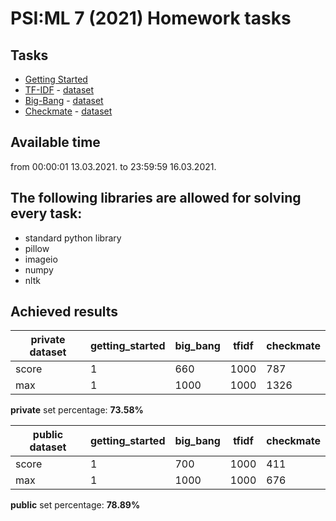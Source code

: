 # PSI:ML 7 (2021) Homework tasks

## Tasks

- [Getting Started](psiml%20data/statements/gettingstarted.md)
- [TF-IDF](psiml%20data/statements/tfidf.md) - [dataset](psiml%20data/full%20datasets/tfidf)
- [Big-Bang](psiml%20data/statements/bigbang.md) - [dataset](psiml%20data/full%20datasets/big_bang)
- [Checkmate](psiml%20data/statements/checkmate.md) - [dataset](psiml%20data/full%20datasets/checkmate)

## Available time

from 00:00:01 13.03.2021. to 23:59:59 16.03.2021.

## The following libraries are allowed for solving every task:

- standard python library
- pillow
- imageio
- numpy
- nltk


## Achieved results



| private dataset | getting_started | big_bang | tfidf | checkmate |
|-----------------|-----------------|----------|-------|-----------|
| score           | 1               | 660      | 1000  | 787       |
| max             | 1               | 1000     | 1000  | 1326      |

**private** set percentage:  **73.58%** 



| public dataset  | getting_started | big_bang | tfidf | checkmate |
|-----------------|-----------------|----------|-------|-----------|
| score           | 1               | 700      | 1000  | 411       |
| max             | 1               | 1000     | 1000  | 676       |

**public** set percentage:  **78.89%** 
